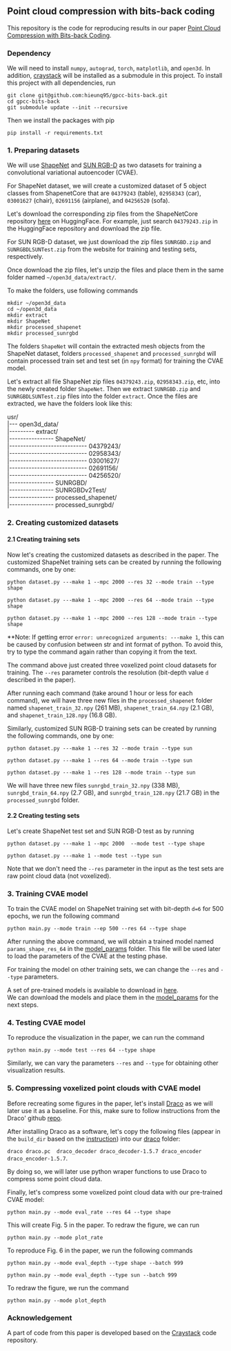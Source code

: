 ## Point cloud compression with bits-back coding
This repository is the code for reproducing results in our paper 
[Point Cloud Compression with Bits-back Coding](https://www.dropbox.com/scl/fi/t0sive3jzkio2c5ns0smx/main.pdf?rlkey=6clcxqsun7tw1n8njx7esq2l4&st=mz49z2hw&dl=0).

### Dependency
We will need to install `numpy`, `autograd`, `torch`, `matplotlib`, and `open3d`.
In addition, [craystack](https://github.com/j-towns/craystack) will be installed as a submodule in this project. To install this project with all dependencies,
run

```
git clone git@github.com:hieunq95/gpcc-bits-back.git
cd gpcc-bits-back 
git submodule update --init --recursive
```
Then we install the packages with pip  
```
pip install -r requirements.txt  
```

### 1. Preparing datasets
We will use [ShapeNet](https://huggingface.co/datasets/ShapeNet/ShapeNetCore) 
and [SUN RGB-D](https://rgbd.cs.princeton.edu/challenge.html) as two datasets for 
training a convolutional variational autoencoder (CVAE).

For ShapeNet dataset, we will create a customized dataset of 5 object classes from ShapenetCore that are 
`04379243` (table), `02958343` (car), `03001627` (chair), `02691156` (airplane), and `04256520` (sofa).

Let's download the corresponding zip files from the ShapeNetCore repository 
[here](https://huggingface.co/datasets/ShapeNet/ShapeNetCore/tree/main) on HuggingFace. For example, just search
`04379243.zip` in the HuggingFace repository and download the zip file.

For SUN RGB-D dataset, we just download the zip files `SUNRGBD.zip` and `SUNRGBDLSUNTest.zip` from the website 
for training and testing sets, respectively.

Once download the zip files, let's unzip the files and place them in the same folder named `~/open3d_data/extract/`.

To make the folders, use following commands

```
mkdir ~/open3d_data
cd ~/open3d_data  
mkdir extract  
mkdir ShapeNet  
mkdir processed_shapenet  
mkdir processed_sunrgbd
```

The folders `ShapeNet` will contain the extracted mesh objects from the ShapeNet dataset, 
folders `processed_shapenet` and `processed_sunrgbd` will contain processed train set and test set (in `npy` format) 
for training the CVAE model.

Let's extract all file ShapeNet zip files `04379243.zip`, `02958343.zip`, etc, into the newly created folder `ShapeNet`.
Then we extract `SUNRGBD.zip` and `SUNRGBDLSUNTest.zip` files into the folder `extract`.
Once the files are extracted, we have the folders look like this:

usr/  
|--- open3d_data/  
|--------- extract/  
|---------------- ShapeNet/  
|---------------------------- 04379243/  
|---------------------------- 02958343/  
|---------------------------- 03001627/  
|---------------------------- 02691156/  
|---------------------------- 04256520/  
|---------------- SUNRGBD/  
|---------------- SUNRGBDv2Test/  
|---------------- processed_shapenet/  
|---------------- processed_sunrgbd/

### 2. Creating customized datasets
#### 2.1 Creating training sets
Now let's creating the customized datasets as described in the paper.
The customized ShapeNet training sets can be created by running the following commands, one by one:
```
python dataset.py ---make 1 --mpc 2000 --res 32 --mode train --type shape
```  
```
python dataset.py ---make 1 --mpc 2000 --res 64 --mode train --type shape
```  
```
python dataset.py ---make 1 --mpc 2000 --res 128 --mode train --type shape
```

**Note: If getting error `error: unrecognized arguments: ---make 1`, this can be caused by confusion between str 
and int format of python. To avoid this, try to type the command again rather than copying it from the text.

The command above just created three voxelized point cloud datasets for training. 
The `--res` parameter controls the resolution (bit-depth value `d` described in the paper).

After running each command (take around 1 hour or less for each command), we will have three
new files in the `processed_shapenet` folder named `shapenet_train_32.npy` (261 MB), `shapenet_train_64.npy` (2.1 GB), 
and `shapenet_train_128.npy` (16.8 GB). 

Similarly, customized SUN RGB-D training sets can be created by running the following commands, one by one:
```
python dataset.py ---make 1 --res 32 --mode train --type sun
```  
```
python dataset.py ---make 1 --res 64 --mode train --type sun
```  
```
python dataset.py ---make 1 --res 128 --mode train --type sun
```

We will have three new files `sunrgbd_train_32.npy` (338 MB), `sunrgbd_train_64.npy` (2.7 GB), 
and `sunrgbd_train_128.npy` (21.7 GB) 
in the `processed_sunrgbd` folder.

#### 2.2 Creating testing sets
Let's create ShapeNet test set and SUN RGB-D test as by running
```
python dataset.py ---make 1 --mpc 2000  --mode test --type shape
```  
```
python dataset.py ---make 1 --mode test --type sun
```

Note that we don't need the `--res` parameter in the input as the test sets are raw point cloud data (not voxelized).

### 3. Training CVAE model
To train the CVAE model on ShapeNet training set with bit-depth `d=6` for 500 epochs, we run the following command
```
python main.py --mode train --ep 500 --res 64 --type shape
```

After running the above command, we will obtain a trained model named `params_shape_res_64` in the
[model_params](https://github.com/hieunq95/gpcc-bits-back/tree/main/model_params)
folder. This file will be used later to load the parameters of the CVAE at the testing phase.

For training the model on other training sets, we can change the `--res` and `--type` parameters.

A set of pre-trained models is available to download in 
[here](https://www.dropbox.com/scl/fo/tkqxsnybq06hmmb6hrjid/AHPdmvsGzo1QveOYGxHklng?rlkey=wv4nkid8kqlma5xbi5b3g8ory&st=qnrssibc&dl=0).   
We can download the models and place them in the [model_params](https://github.com/hieunq95/gpcc-bits-back/tree/main/model_params) for the next steps.

### 4. Testing CVAE model
To reproduce the visualization in the paper, we can run the command
```
python main.py --mode test --res 64 --type shape
```

Similarly, we can vary the parameters `--res` and `--type` for obtaining other visualization results.

### 5. Compressing voxelized point clouds with CVAE model

Before recreating some figures in the paper, let's install [Draco](https://github.com/google/draco) as we will later use
it as a baseline. For this, make sure to follow instructions from the 
Draco' github [repo](https://github.com/google/draco/blob/main/BUILDING.md).

After installing Draco as a software, let's copy the following files (appear in the `build_dir` 
based on the [instruction](build_dir)) into our 
[draco](https://github.com/hieunq95/gpcc-bits-back/tree/main/draco) folder:

`draco draco.pc  draco_decoder draco_decoder-1.5.7 draco_encoder draco_encoder-1.5.7`.

By doing so, we will later use python wraper functions to use Draco to compress some point cloud data.

Finally, let's compress some voxelized point cloud data with our pre-trained CVAE model:
```
python main.py --mode eval_rate --res 64 --type shape
```
This will create Fig. 5 in the paper. To redraw the figure, we can run
```
python main.py --mode plot_rate
```
To reproduce Fig. 6 in the paper, we run the following commands
```
python main.py --mode eval_depth --type shape --batch 999
```  
```
python main.py --mode eval_depth --type sun --batch 999
```
To redraw the figure, we run the command
```
python main.py --mode plot_depth
```

### Acknowledgement
A part of code from this paper is developed based on the [Craystack](https://github.com/j-towns/craystack) 
code repository.
